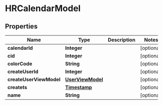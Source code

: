 

# HRCalendarModel


## Properties

| Name | Type | Description | Notes |
|------------ | ------------- | ------------- | -------------|
|**calendarId** | **Integer** |  |  [optional] |
|**cid** | **Integer** |  |  [optional] |
|**colorCode** | **String** |  |  [optional] |
|**createUserId** | **Integer** |  |  [optional] |
|**createUserViewModel** | [**UserViewModel**](UserViewModel.md) |  |  [optional] |
|**createts** | [**Timestamp**](Timestamp.md) |  |  [optional] |
|**name** | **String** |  |  [optional] |




